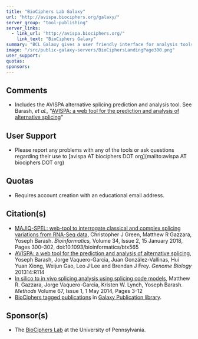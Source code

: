 ```yaml
---
title: "BioCiphers Lab Galaxy"
url: "http://avispa.biociphers.org/galaxy/"
server_group: "tool-publishing"
server_links: 
  - link_url: "http://avispa.biociphers.org/"
    link_text: "BioCiphers Galaxy"
summary: "BCL Galaxy gives a user friendly interface for analysis tools developed by the [BioCiphers Lab](http://biociphers.org/) at the University of Pennsylvania. "
image: "/src/public-galaxy-servers/BioCiphersLandingPage300.png"
user_support: 
quotas: 
sponsors: 
---
```


## Comments

* Includes the AVISPA alternative splicing prediction and analysis tool.  See Barash, *et al.,* "[AVISPA: a web tool for the prediction and analysis of alternative splicing](http://genomebiology.com/2013/14/10/R114)"

## User Support

* Please report any problems with any of the tools or ask questions regarding their use to  [avispa AT biociphers DOT org](mailto:avispa AT biociphers DOT org)

## Quotas

* Requires account creation with an educational email address.

## Citation(s)

* [MAJIQ-SPEL: web-tool to interrogate classical and complex splicing variations from RNA-Seq data](https://doi.org/10.1093/bioinformatics/btx565), Christopher J Green, Matthew R Gazzara, Yoseph Barash. *Bioinformatics,* Volume 34, Issue 2, 15 January 2018, Pages 300–302, doi:10.1093/bioinformatics/btx565
* [AVISPA: a web tool for the prediction and analysis of alternative splicing](https://doi.org/10.1186/gb-2013-14-10-r114), Yoseph Barash, Jorge Vaquero-Garcia, Juan González-Vallinas, Hui Yuan Xiong, Weijun Gao, Leo J Lee and Brendan J Frey. *Genome Biology* 201314:R114 
* [In silico to in vivo splicing analysis using splicing code models](http://dx.doi.org/10.1016/j.ymeth.2013.11.006), Matthew R. Gazzara, Jorge Vaquero-Garcia, Kristen W. Lynch, Yoseph Barash. *Methods* Volume 67, Issue 1, 1 May 2014, Pages 3-12
* [BioCiphers tagged publications](https://www.zotero.org/groups/1732893/galaxy/items/tag/%3EBioCiphers) in [Galaxy Publication library](/src/publication-library/index.md).

## Sponsor(s)

* The [BioCiphers Lab](http://biociphers.org/) at the University of Pennsylvania.
